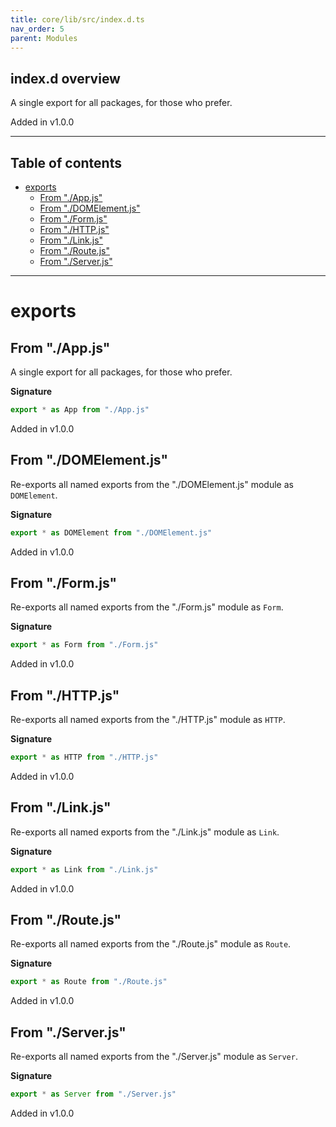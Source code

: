 ```yaml
---
title: core/lib/src/index.d.ts
nav_order: 5
parent: Modules
---
```


## index.d overview

A single export for all packages, for those who prefer.

Added in v1.0.0

---

<h2 class="text-delta">Table of contents</h2>

- [exports](#exports)
  - [From "./App.js"](#from-appjs)
  - [From "./DOMElement.js"](#from-domelementjs)
  - [From "./Form.js"](#from-formjs)
  - [From "./HTTP.js"](#from-httpjs)
  - [From "./Link.js"](#from-linkjs)
  - [From "./Route.js"](#from-routejs)
  - [From "./Server.js"](#from-serverjs)

---

# exports

## From "./App.js"

A single export for all packages, for those who prefer.

**Signature**

```ts
export * as App from "./App.js"
```

Added in v1.0.0

## From "./DOMElement.js"

Re-exports all named exports from the "./DOMElement.js" module as `DOMElement`.

**Signature**

```ts
export * as DOMElement from "./DOMElement.js"
```

Added in v1.0.0

## From "./Form.js"

Re-exports all named exports from the "./Form.js" module as `Form`.

**Signature**

```ts
export * as Form from "./Form.js"
```

Added in v1.0.0

## From "./HTTP.js"

Re-exports all named exports from the "./HTTP.js" module as `HTTP`.

**Signature**

```ts
export * as HTTP from "./HTTP.js"
```

Added in v1.0.0

## From "./Link.js"

Re-exports all named exports from the "./Link.js" module as `Link`.

**Signature**

```ts
export * as Link from "./Link.js"
```

Added in v1.0.0

## From "./Route.js"

Re-exports all named exports from the "./Route.js" module as `Route`.

**Signature**

```ts
export * as Route from "./Route.js"
```

Added in v1.0.0

## From "./Server.js"

Re-exports all named exports from the "./Server.js" module as `Server`.

**Signature**

```ts
export * as Server from "./Server.js"
```

Added in v1.0.0
